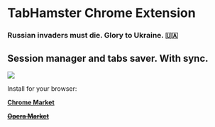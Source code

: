 TabHamster Chrome Extension
================

### Russian invaders must die. Glory to Ukraine. 🇺🇦

Session manager and tabs saver. With sync.
------------------------------------------

![](https://raw.githubusercontent.com/onikienko/TabHamster/master/img/ext_icons/128.png)  

Install for your browser:

**[Chrome Market](https://chrome.google.com/webstore/detail/tabhamster/mkfjjmjmnplabnplceaekkjcmdddokee)**

~~**[Opera Market](https://addons.opera.com/extensions/details/tabhamster/)**~~
